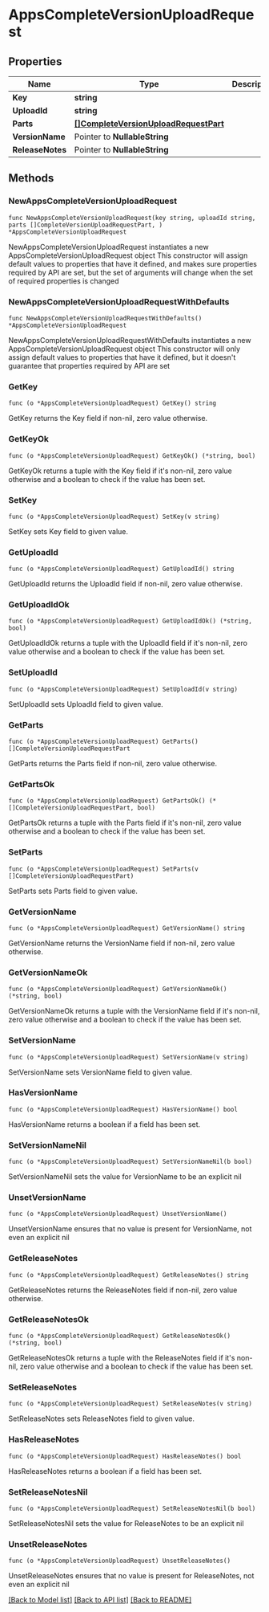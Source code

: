 # AppsCompleteVersionUploadRequest

## Properties

Name | Type | Description | Notes
------------ | ------------- | ------------- | -------------
**Key** | **string** |  | 
**UploadId** | **string** |  | 
**Parts** | [**[]CompleteVersionUploadRequestPart**](CompleteVersionUploadRequestPart.md) |  | 
**VersionName** | Pointer to **NullableString** |  | [optional] 
**ReleaseNotes** | Pointer to **NullableString** |  | [optional] 

## Methods

### NewAppsCompleteVersionUploadRequest

`func NewAppsCompleteVersionUploadRequest(key string, uploadId string, parts []CompleteVersionUploadRequestPart, ) *AppsCompleteVersionUploadRequest`

NewAppsCompleteVersionUploadRequest instantiates a new AppsCompleteVersionUploadRequest object
This constructor will assign default values to properties that have it defined,
and makes sure properties required by API are set, but the set of arguments
will change when the set of required properties is changed

### NewAppsCompleteVersionUploadRequestWithDefaults

`func NewAppsCompleteVersionUploadRequestWithDefaults() *AppsCompleteVersionUploadRequest`

NewAppsCompleteVersionUploadRequestWithDefaults instantiates a new AppsCompleteVersionUploadRequest object
This constructor will only assign default values to properties that have it defined,
but it doesn't guarantee that properties required by API are set

### GetKey

`func (o *AppsCompleteVersionUploadRequest) GetKey() string`

GetKey returns the Key field if non-nil, zero value otherwise.

### GetKeyOk

`func (o *AppsCompleteVersionUploadRequest) GetKeyOk() (*string, bool)`

GetKeyOk returns a tuple with the Key field if it's non-nil, zero value otherwise
and a boolean to check if the value has been set.

### SetKey

`func (o *AppsCompleteVersionUploadRequest) SetKey(v string)`

SetKey sets Key field to given value.


### GetUploadId

`func (o *AppsCompleteVersionUploadRequest) GetUploadId() string`

GetUploadId returns the UploadId field if non-nil, zero value otherwise.

### GetUploadIdOk

`func (o *AppsCompleteVersionUploadRequest) GetUploadIdOk() (*string, bool)`

GetUploadIdOk returns a tuple with the UploadId field if it's non-nil, zero value otherwise
and a boolean to check if the value has been set.

### SetUploadId

`func (o *AppsCompleteVersionUploadRequest) SetUploadId(v string)`

SetUploadId sets UploadId field to given value.


### GetParts

`func (o *AppsCompleteVersionUploadRequest) GetParts() []CompleteVersionUploadRequestPart`

GetParts returns the Parts field if non-nil, zero value otherwise.

### GetPartsOk

`func (o *AppsCompleteVersionUploadRequest) GetPartsOk() (*[]CompleteVersionUploadRequestPart, bool)`

GetPartsOk returns a tuple with the Parts field if it's non-nil, zero value otherwise
and a boolean to check if the value has been set.

### SetParts

`func (o *AppsCompleteVersionUploadRequest) SetParts(v []CompleteVersionUploadRequestPart)`

SetParts sets Parts field to given value.


### GetVersionName

`func (o *AppsCompleteVersionUploadRequest) GetVersionName() string`

GetVersionName returns the VersionName field if non-nil, zero value otherwise.

### GetVersionNameOk

`func (o *AppsCompleteVersionUploadRequest) GetVersionNameOk() (*string, bool)`

GetVersionNameOk returns a tuple with the VersionName field if it's non-nil, zero value otherwise
and a boolean to check if the value has been set.

### SetVersionName

`func (o *AppsCompleteVersionUploadRequest) SetVersionName(v string)`

SetVersionName sets VersionName field to given value.

### HasVersionName

`func (o *AppsCompleteVersionUploadRequest) HasVersionName() bool`

HasVersionName returns a boolean if a field has been set.

### SetVersionNameNil

`func (o *AppsCompleteVersionUploadRequest) SetVersionNameNil(b bool)`

 SetVersionNameNil sets the value for VersionName to be an explicit nil

### UnsetVersionName
`func (o *AppsCompleteVersionUploadRequest) UnsetVersionName()`

UnsetVersionName ensures that no value is present for VersionName, not even an explicit nil
### GetReleaseNotes

`func (o *AppsCompleteVersionUploadRequest) GetReleaseNotes() string`

GetReleaseNotes returns the ReleaseNotes field if non-nil, zero value otherwise.

### GetReleaseNotesOk

`func (o *AppsCompleteVersionUploadRequest) GetReleaseNotesOk() (*string, bool)`

GetReleaseNotesOk returns a tuple with the ReleaseNotes field if it's non-nil, zero value otherwise
and a boolean to check if the value has been set.

### SetReleaseNotes

`func (o *AppsCompleteVersionUploadRequest) SetReleaseNotes(v string)`

SetReleaseNotes sets ReleaseNotes field to given value.

### HasReleaseNotes

`func (o *AppsCompleteVersionUploadRequest) HasReleaseNotes() bool`

HasReleaseNotes returns a boolean if a field has been set.

### SetReleaseNotesNil

`func (o *AppsCompleteVersionUploadRequest) SetReleaseNotesNil(b bool)`

 SetReleaseNotesNil sets the value for ReleaseNotes to be an explicit nil

### UnsetReleaseNotes
`func (o *AppsCompleteVersionUploadRequest) UnsetReleaseNotes()`

UnsetReleaseNotes ensures that no value is present for ReleaseNotes, not even an explicit nil

[[Back to Model list]](../README.md#documentation-for-models) [[Back to API list]](../README.md#documentation-for-api-endpoints) [[Back to README]](../README.md)


